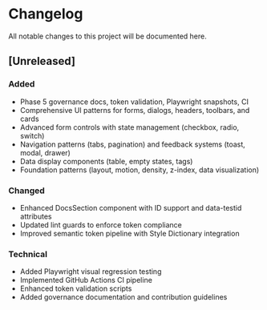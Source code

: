 # Changelog

All notable changes to this project will be documented here.

## [Unreleased]

### Added
- Phase 5 governance docs, token validation, Playwright snapshots, CI
- Comprehensive UI patterns for forms, dialogs, headers, toolbars, and cards
- Advanced form controls with state management (checkbox, radio, switch)
- Navigation patterns (tabs, pagination) and feedback systems (toast, modal, drawer)
- Data display components (table, empty states, tags)
- Foundation patterns (layout, motion, density, z-index, data visualization)

### Changed
- Enhanced DocsSection component with ID support and data-testid attributes
- Updated lint guards to enforce token compliance
- Improved semantic token pipeline with Style Dictionary integration

### Technical
- Added Playwright visual regression testing
- Implemented GitHub Actions CI pipeline
- Enhanced token validation scripts
- Added governance documentation and contribution guidelines



